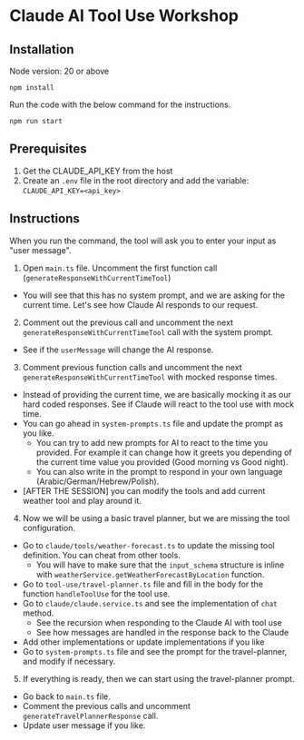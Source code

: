 # Claude AI Tool Use Workshop

## Installation
Node version: 20 or above
```
npm install
```

Run the code with the below command for the instructions.
```
npm run start
```

## Prerequisites
1. Get the CLAUDE_API_KEY from the host
2. Create an `.env` file in the root directory and add the variable: `CLAUDE_API_KEY=<api_key>`


## Instructions
When you run the command, the tool will ask you to enter your input as "user message".

1. Open `main.ts` file. Uncomment the first function call (`generateResponseWithCurrentTimeTool`)
  - You will see that this has no system prompt, and we are asking for the current time. Let's see how Claude AI responds to our request.
2. Comment out the previous call and uncomment the next `generateResponseWithCurrentTimeTool` call with the system prompt.
  - See if the `userMessage` will change the AI response.
3. Comment previous function calls and uncomment the next `generateResponseWithCurrentTimeTool` with mocked response times.
  - Instead of providing the current time, we are basically mocking it as our hard coded responses. See if Claude will react to the tool use with mock time.
  - You can go ahead in `system-prompts.ts` file and update the prompt as you like.
    - You can try to add new prompts for AI to react to the time you provided. For example it can change how it greets you depending of the current time value you provided (Good morning vs Good night).
    - You can also write in the prompt to respond in your own language (Arabic/German/Hebrew/Polish).
  - [AFTER THE SESSION] you can modify the tools and add current weather tool and play around it.
4. Now we will be using a basic travel planner, but we are missing the tool configuration.
  - Go to `claude/tools/weather-forecast.ts` to update the missing tool definition. You can cheat from other tools.
    - You will have to make sure that the `input_schema` structure is inline with `weatherService.getWeatherForecastByLocation` function.
  - Go to `tool-use/travel-planner.ts` file and fill in the body for the function `handleToolUse` for the tool use.
  - Go to `claude/claude.service.ts` and see the implementation of `chat` method.
    - See the recursion when responding to the Claude AI with tool use
    - See how messages are handled in the response back to the Claude
  - Add other implementations or update implementations if you like
  - Go to `system-prompts.ts` file and see the prompt for the travel-planner, and modify if necessary.
5. If everything is ready, then we can start using the travel-planner prompt.
  - Go back to `main.ts` file.
  - Comment the previous calls and uncomment `generateTravelPlannerResponse` call.
  - Update user message if you like.
